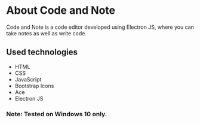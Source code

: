 # About Code and Note

Code and Note is a code editor developed using Electron JS, where you can take notes as well as write code. 

## Used technologies
- HTML
- CSS
- JavaScript
- Bootstrap Icons
- Ace
- Electron JS

### Note: Tested on Windows 10 only.
